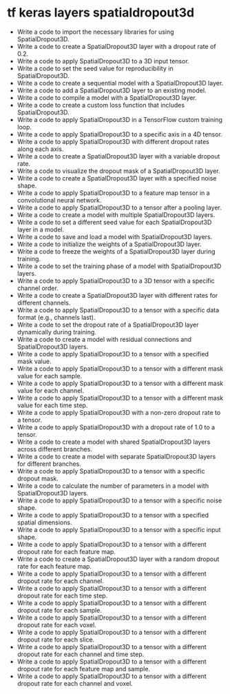 # tf keras layers spatialdropout3d

- Write a code to import the necessary libraries for using SpatialDropout3D.
- Write a code to create a SpatialDropout3D layer with a dropout rate of 0.2.
- Write a code to apply SpatialDropout3D to a 3D input tensor.
- Write a code to set the seed value for reproducibility in SpatialDropout3D.
- Write a code to create a sequential model with a SpatialDropout3D layer.
- Write a code to add a SpatialDropout3D layer to an existing model.
- Write a code to compile a model with a SpatialDropout3D layer.
- Write a code to create a custom loss function that includes SpatialDropout3D.
- Write a code to apply SpatialDropout3D in a TensorFlow custom training loop.
- Write a code to apply SpatialDropout3D to a specific axis in a 4D tensor.
- Write a code to apply SpatialDropout3D with different dropout rates along each axis.
- Write a code to create a SpatialDropout3D layer with a variable dropout rate.
- Write a code to visualize the dropout mask of a SpatialDropout3D layer.
- Write a code to create a SpatialDropout3D layer with a specified noise shape.
- Write a code to apply SpatialDropout3D to a feature map tensor in a convolutional neural network.
- Write a code to apply SpatialDropout3D to a tensor after a pooling layer.
- Write a code to create a model with multiple SpatialDropout3D layers.
- Write a code to set a different seed value for each SpatialDropout3D layer in a model.
- Write a code to save and load a model with SpatialDropout3D layers.
- Write a code to initialize the weights of a SpatialDropout3D layer.
- Write a code to freeze the weights of a SpatialDropout3D layer during training.
- Write a code to set the training phase of a model with SpatialDropout3D layers.
- Write a code to apply SpatialDropout3D to a 3D tensor with a specific channel order.
- Write a code to create a SpatialDropout3D layer with different rates for different channels.
- Write a code to apply SpatialDropout3D to a tensor with a specific data format (e.g., channels last).
- Write a code to set the dropout rate of a SpatialDropout3D layer dynamically during training.
- Write a code to create a model with residual connections and SpatialDropout3D layers.
- Write a code to apply SpatialDropout3D to a tensor with a specified mask value.
- Write a code to apply SpatialDropout3D to a tensor with a different mask value for each sample.
- Write a code to apply SpatialDropout3D to a tensor with a different mask value for each channel.
- Write a code to apply SpatialDropout3D to a tensor with a different mask value for each time step.
- Write a code to apply SpatialDropout3D with a non-zero dropout rate to a tensor.
- Write a code to apply SpatialDropout3D with a dropout rate of 1.0 to a tensor.
- Write a code to create a model with shared SpatialDropout3D layers across different branches.
- Write a code to create a model with separate SpatialDropout3D layers for different branches.
- Write a code to apply SpatialDropout3D to a tensor with a specific dropout mask.
- Write a code to calculate the number of parameters in a model with SpatialDropout3D layers.
- Write a code to apply SpatialDropout3D to a tensor with a specific noise shape.
- Write a code to apply SpatialDropout3D to a tensor with a specified spatial dimensions.
- Write a code to apply SpatialDropout3D to a tensor with a specific input shape.
- Write a code to apply SpatialDropout3D to a tensor with a different dropout rate for each feature map.
- Write a code to create a SpatialDropout3D layer with a random dropout rate for each feature map.
- Write a code to apply SpatialDropout3D to a tensor with a different dropout rate for each channel.
- Write a code to apply SpatialDropout3D to a tensor with a different dropout rate for each time step.
- Write a code to apply SpatialDropout3D to a tensor with a different dropout rate for each sample.
- Write a code to apply SpatialDropout3D to a tensor with a different dropout rate for each voxel.
- Write a code to apply SpatialDropout3D to a tensor with a different dropout rate for each slice.
- Write a code to apply SpatialDropout3D to a tensor with a different dropout rate for each channel and time step.
- Write a code to apply SpatialDropout3D to a tensor with a different dropout rate for each feature map and sample.
- Write a code to apply SpatialDropout3D to a tensor with a different dropout rate for each channel and voxel.